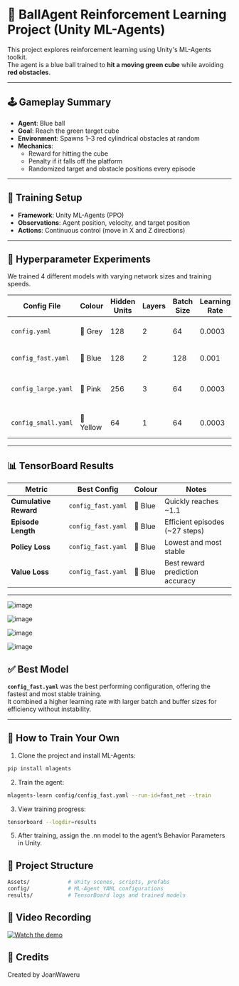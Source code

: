 # 🧠 BallAgent Reinforcement Learning Project (Unity ML-Agents)

This project explores reinforcement learning using Unity's ML-Agents toolkit.  
The agent is a blue ball trained to **hit a moving green cube** while avoiding **red obstacles**.

---

## 🕹️ Gameplay Summary

- **Agent**: Blue ball
- **Goal**: Reach the green target cube
- **Environment**: Spawns 1–3 red cylindrical obstacles at random
- **Mechanics**:
  - Reward for hitting the cube
  - Penalty if it falls off the platform
  - Randomized target and obstacle positions every episode

---

## 🧪 Training Setup

- **Framework**: Unity ML-Agents (PPO)
- **Observations**: Agent position, velocity, and target position
- **Actions**: Continuous control (move in X and Z directions)

---

## 🧠 Hyperparameter Experiments

We trained 4 different models with varying network sizes and training speeds.

| Config File        | Colour    | Hidden Units | Layers | Batch Size | Learning Rate | Result |
|--------------------|-----------|--------------|--------|------------|---------------|--------|
| `config.yaml`      | 🩶 Grey   | 128      | 2      | 64         | 0.0003         | ✅ Stable baseline |
| `config_fast.yaml` | 💙 Blue   |     128      | 2      | 128        | 0.001          | ⭐ **Best overall** |
| `config_large.yaml`| 🩷 Pink   |     256      | 3      | 64         | 0.0003         | ✅ Strong but slower |
| `config_small.yaml`| 💛 Yellow |      64      | 1      | 64         | 0.0003         | ❌ Did not learn |

---

## 📊 TensorBoard Results

| Metric           | Best Config          | Colour    | Notes |
|------------------|----------------------|-------|------|
| **Cumulative Reward** | `config_fast.yaml`     | 💙 Blue   |Quickly reaches ~1.1 |
| **Episode Length**    | `config_fast.yaml`     | 💙 Blue   |Efficient episodes (~27 steps) |
| **Policy Loss**       | `config_fast.yaml`     | 💙 Blue   |Lowest and most stable |
| **Value Loss**        | `config_fast.yaml`     | 💙 Blue |Best reward prediction accuracy |

---

![image](https://github.com/user-attachments/assets/a3af8ab2-60df-4451-aaea-8101df7b1bac)

![image](https://github.com/user-attachments/assets/2acad0e5-91ac-4abd-8e62-7c658ab4bb51)

![image](https://github.com/user-attachments/assets/946a774a-e628-4414-a28c-f4845ee843bb)

![image](https://github.com/user-attachments/assets/4c38152d-57e4-4cfd-8356-a4821efea10b)



## ✅ Best Model

**`config_fast.yaml`** was the best performing configuration, offering the fastest and most stable training.  
It combined a higher learning rate with larger batch and buffer sizes for efficiency without instability.

---

## 🚀 How to Train Your Own

1. Clone the project and install ML-Agents:
```bash
pip install mlagents
```

2. Train the agent:

```bash
mlagents-learn config/config_fast.yaml --run-id=fast_net --train
```

3. View training progress:
```bash
tensorboard --logdir=results
```

5. After training, assign the .nn model to the agent’s Behavior Parameters in Unity.

## 📁 Project Structure
```bash
Assets/            # Unity scenes, scripts, prefabs
config/            # ML-Agent YAML configurations
results/           # TensorBoard logs and trained models
```

## 📸 Video Recording
[![Watch the demo](https://img.youtube.com/vi/bduEMDJOCwU/0.jpg)](https://youtu.be/bduEMDJOCwU)

## 🙌 Credits
Created by JoanWaweru

